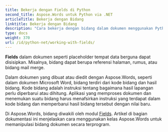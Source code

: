 ```yaml
---
title: Bekerja dengan Fields di Python
second_title: Aspose.Words untuk Python via .NET
articleTitle: Bekerja dengan Bidang
linktitle: Bekerja dengan Bidang
description: "Cara bekerja dengan bidang dalam dokumen menggunakan Python."
type: docs
weight: 370
url: /id/python-net/working-with-fields/
---
```


**Fields** dalam dokumen seperti placeholder tempat data berguna dapat disisipkan. Misalnya, bidang dapat berupa referensi halaman, rumus, atau bidang mail merge.

Dalam dokumen yang dibuat atau diedit dengan Aspose.Words, seperti dalam dokumen Microsoft Word, bidang terdiri dari kode bidang dan hasil bidang. Kode bidang adalah instruksi tentang bagaimana hasil lapangan perlu diperbarui atau dihitung. Aplikasi yang memproses dokumen dan menemukan suatu bidang harus menafsirkan instruksi yang terdapat dalam kode bidang dan memperbarui hasil bidang tersebut dengan nilai baru.

Di Aspose.Words, bidang diwakili oleh modul [Fields](https://reference.aspose.com/words/python-net/aspose.words.fields/). Artikel di bagian dokumentasi ini menjelaskan cara menggunakan kelas Aspose.Words untuk memanipulasi bidang dokumen secara terprogram.